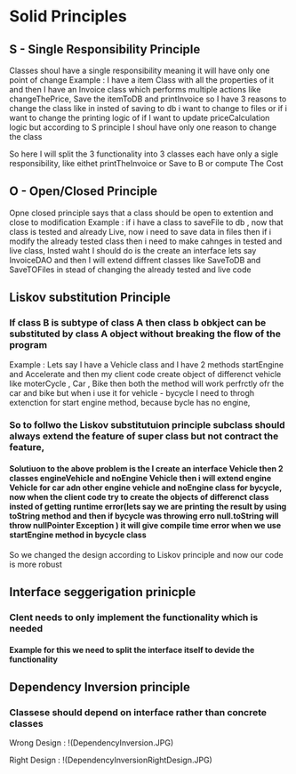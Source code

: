 # Solid Principles

## S - Single Responsibility Principle
Classes shoul have a single responsibility meaning it will have only one point of change 
Example : I have a item Class with all the properties of it and then I have an Invoice class which performs multiple actions like changeThePrice, Save the itemToDB and printInvoice
so I have 3 reasons to change  the class like in insted of saving to db i want to change to files or if i want to change the printing logic of if I want to update priceCalculation logic 
but according to S principle I shoul have only one reason to change the class 

So here I will split the 3 functionality into 3 classes each have only a sigle responsibility, like eithet printTheInvoice or Save to B or compute The Cost

## O - Open/Closed Principle

Opne closed principle says that a class should be open to extention and close to modification 
Example : if i have a class to saveFile to db , now that class is tested and already Live, now i need to save data in files then if i modify the already tested class then i need to make cahnges in tested and live class, Insted waht I should do is the create an interface lets say InvoiceDAO and then I will extend diffrent classes like SaveToDB and SaveTOFiles in stead of changing the already tested and live code

## Liskov substitution Principle 
### If class B is subtype of class A then class b obkject can be substituted by class A object without breaking the flow of the program 
Example : Lets say I have a Vehicle class and I have 2 methods startEngine and Accelerate and then my client code create object of differenct vehicle like moterCycle , Car , Bike then both the method will work perfrctly ofr the car and bike but when i use it for vehicle - bycycle I need to throgh extenction for start engine method, because bycle has no engine,

### So to follwo the Liskov substitutuion principle subclass should always extend the feature of super class but not contract the feature,
#### Solutiuon to the above problem is the I create an interface Vehicle then 2 classes engineVehicle and noEngine Vehicle then i will extend engine Vehicle for car adn other engine vehicle and noEngine class for bycycle, now when the client code try to create the objects of differenct class insted of getting runtime error(lets say we are printing the result by using toString method and then if bycycle was throwing erro null.toString will throw nullPointer Exception ) it will give compile time error when we use startEngine method in bycycle class 

So we changed the design according to Liskov principle and now our code is more robust 

## Interface seggerigation prinicple 
### Clent needs to only implement the functionality which is needed 
#### Example for this we need to split the interface itself to devide the functionality 

## Dependency Inversion principle 

### Classese should depend on interface rather than concrete classes 

Wrong Design : 
!(DependencyInversion.JPG)

Right Design : 
!(DependencyInversionRightDesign.JPG)





